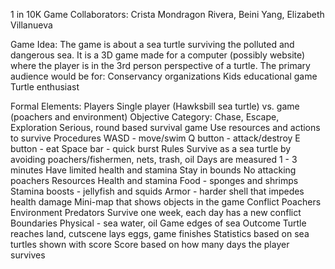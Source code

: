 1 in 10K Game
Collaborators: Crista Mondragon Rivera, Beini Yang, Elizabeth Villanueva

Game Idea:
The game is about a sea turtle surviving the polluted and dangerous sea. It is a 3D game made for a computer (possibly website) where the player is in the 3rd person perspective of a turtle. 
The primary audience would be for:
Conservancy organizations
Kids educational game
Turtle enthusiast

Formal Elements:
Players
Single player (Hawksbill sea turtle) vs. game (poachers and environment)
Objective
Category: Chase, Escape, Exploration
Serious, round based survival game
Use resources and actions to survive
Procedures
WASD - move/swim
Q button - attack/destroy
E button - eat
Space bar - quick burst
Rules
Survive as a sea turtle by avoiding poachers/fishermen, nets, trash, oil
Days are measured 1 - 3 minutes
Have limited health and stamina
Stay in bounds
No attacking poachers
Resources
Health and stamina
Food - sponges and shrimps 
Stamina boosts - jellyfish and squids
Armor - harder shell that impedes health damage
Mini-map that shows objects in the game
Conflict
Poachers
Environment
Predators
Survive one week, each day has a new conflict
Boundaries
Physical - sea water, oil
Game edges of sea
Outcome
Turtle reaches land, cutscene lays eggs, game finishes
Statistics based on sea turtles shown with score
Score based on how many days the player survives
